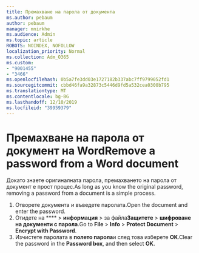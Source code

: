 ```yaml
---
title: Премахване на парола от документа
ms.author: pebaum
author: pebaum
manager: mnirkhe
ms.audience: Admin
ms.topic: article
ROBOTS: NOINDEX, NOFOLLOW
localization_priority: Normal
ms.collection: Adm_O365
ms.custom:
- "9001455"
- "3466"
ms.openlocfilehash: 0b5a7fe3dd03e1727182b337abc7ff9799052fd1
ms.sourcegitcommit: cbbd46fa9a32873c5446d9fd5a532cea0300b795
ms.translationtype: MT
ms.contentlocale: bg-BG
ms.lasthandoff: 12/10/2019
ms.locfileid: "39959379"
---
```

# <a name="remove-a-password-from-a-word-document"></a><span data-ttu-id="a07d8-102">Премахване на парола от документ на Word</span><span class="sxs-lookup"><span data-stu-id="a07d8-102">Remove a password from a Word document</span></span>

<span data-ttu-id="a07d8-103">Докато знаете оригиналната парола, премахването на парола от документ е прост процес.</span><span class="sxs-lookup"><span data-stu-id="a07d8-103">As long as you know the original password, removing a password from a document is a simple process.</span></span>

1. <span data-ttu-id="a07d8-104">Отворете документа и въведете паролата.</span><span class="sxs-lookup"><span data-stu-id="a07d8-104">Open the document and enter the password.</span></span>
2. <span data-ttu-id="a07d8-105">Отидете на \*\*\*\* > **информация** > за файла**Защитете** > **шифроване на документи с парола**.</span><span class="sxs-lookup"><span data-stu-id="a07d8-105">Go to **File** > **Info** > **Protect Document** > **Encrypt with Password**.</span></span>
3. <span data-ttu-id="a07d8-106">Изчистете паролата в **полето парола**и след това изберете **OK**.</span><span class="sxs-lookup"><span data-stu-id="a07d8-106">Clear the password in the **Password box**, and then select **OK**.</span></span>
